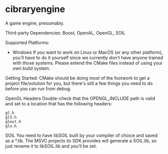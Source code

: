 # cibraryengine
A game engine, presumably.

Third-party Dependencies:
  Boost, OpenAL, OpenGL, SOIL
  
Supported Platforms:
  * Windows
  If you want to work on Linux or MacOS (or any other platform), you'll have to do it yourself since we currently don't have anyone
  trained with those systems.  Please extend the CMake files instead of using your own build system.

Getting Started:
  CMake should be doing most of the footwork to get a project file/solution for you, but there's still a few things you need to do
  before you can run from debug.

  OpenGL Headers
    Double-check that the OPENGL_INCLUDE path is valid and set to a location that has the following headers:
  
    gl.h
    gl3.h
    glext.h
    glu.h

  SOIL
    You need to have libSOIL built by your compiler of choice and saved as a *.lib.  The MSVC projects its SDK provides will generate
    a SOIL.lib, so just rename it to libSOIL.lib and you'll be set.
